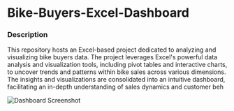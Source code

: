 # Bike-Buyers-Excel-Dashboard

### Description
This repository hosts an Excel-based project dedicated to analyzing and visualizing bike buyers data. The project leverages Excel's powerful data analysis and visualization tools, including pivot tables and interactive charts, to uncover trends and patterns within bike sales across various dimensions. The insights and visualizations are consolidated into an intuitive dashboard, facilitating an in-depth understanding of sales dynamics and customer beh

![Dashboard Screenshot](dashboard.jpeg)
